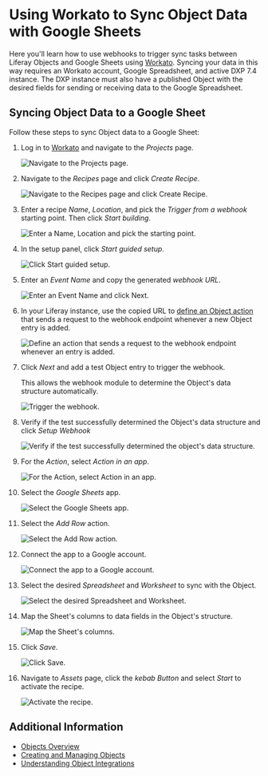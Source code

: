 # Using Workato to Sync Object Data with Google Sheets

Here you'll learn how to use webhooks to trigger sync tasks between Liferay Objects and Google Sheets using [Workato](https://www.workato.com/). Syncing your data in this way requires an Workato account, Google Spreadsheet, and active DXP 7.4 instance. The DXP instance must also have a published Object with the desired fields for sending or receiving data to the Google Spreadsheet.

## Syncing Object Data to a Google Sheet

Follow these steps to sync Object data to a Google Sheet:

1. Log in to [Workato](https://www.workato.com/) and navigate to the *Projects* page.

   ![Navigate to the Projects page.](./using-workato-to-sync-object-data-with-google-sheets/images/01.png)

1. Navigate to the *Recipes* page and click *Create Recipe*.

   ![Navigate to the Recipes page and click Create Recipe.](./using-workato-to-sync-object-data-with-google-sheets/images/02.png)

1. Enter a recipe *Name*, *Location*, and pick the *Trigger from a webhook* starting point. Then click *Start building*.

   ![Enter a Name, Location and pick the starting point.](./using-workato-to-sync-object-data-with-google-sheets/images/03.png)

1. In the setup panel, click *Start guided setup*.

   ![Click Start guided setup.](./using-workato-to-sync-object-data-with-google-sheets/images/04.png)

1. Enter an *Event Name* and copy the generated *webhook URL*.

   ![Enter an Event Name and click Next.](./using-workato-to-sync-object-data-with-google-sheets/images/05.png)

1. In your Liferay instance, use the copied URL to [define an Object action](../../creating-and-managing-objects/defining-object-actions.md) that sends a request to the webhook endpoint whenever a new Object entry is added.

   ![Define an action that sends a request to the webhook endpoint whenever an entry is added.](./using-workato-to-sync-object-data-with-google-sheets/images/06.png)

1. Click *Next* and add a test Object entry to trigger the webhook.

   This allows the webhook module to determine the Object's data structure automatically.

   ![Trigger the webhook.](./using-workato-to-sync-object-data-with-google-sheets/images/07.png)

1. Verify if the test successfully determined the Object's data structure and click *Setup Webhook*

   ![Verify if the test successfully determined the object's data structure.](./using-workato-to-sync-object-data-with-google-sheets/images/08.png)

1. For the *Action*, select *Action in an app*.

   ![For the Action, select Action in an app.](./using-workato-to-sync-object-data-with-google-sheets/images/09.png)

1. Select the *Google Sheets* app.

   ![Select the Google Sheets app.](./using-workato-to-sync-object-data-with-google-sheets/images/10.png)

1. Select the *Add Row* action.

   ![Select the Add Row action.](./using-workato-to-sync-object-data-with-google-sheets/images/11.png)

1. Connect the app to a Google account.

   ![Connect the app to a Google account.](./using-workato-to-sync-object-data-with-google-sheets/images/12.png)

1. Select the desired *Spreadsheet* and *Worksheet* to sync with the Object.

   ![Select the desired Spreadsheet and Worksheet.](./using-workato-to-sync-object-data-with-google-sheets/images/13.png)

1. Map the Sheet's columns to data fields in the Object's structure.

   ![Map the Sheet's columns.](./using-workato-to-sync-object-data-with-google-sheets/images/14.png)

1. Click *Save*.

   ![Click Save.](./using-workato-to-sync-object-data-with-google-sheets/images/15.png)

1. Navigate to *Assets* page, click the *kebab Button* and select *Start* to activate the recipe.

   ![Activate the recipe.](./using-workato-to-sync-object-data-with-google-sheets/images/16.png)

## Additional Information

* [Objects Overview](../../../objects.md)
* [Creating and Managing Objects](../../creating-and-managing-objects.md)
* [Understanding Object Integrations](../../understanding-object-integrations.md)